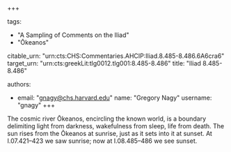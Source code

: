 +++

tags:
- "A Sampling of Comments on the Iliad"
- "Ōkeanos"

citable_urn: "urn:cts:CHS:Commentaries.AHCIP:Iliad.8.485-8.486.6A6cra6"
target_urn: "urn:cts:greekLit:tlg0012.tlg001:8.485-8.486"
title: "Iliad 8.485-8.486"

authors:
- email: "gnagy@chs.harvard.edu"
  name: "Gregory Nagy"
  username: "gnagy"
+++

<p>The cosmic river Ōkeanos, encircling the known world, is a boundary delimiting light from darkness, wakefulness from sleep, life from death. The sun rises from the Ōkeanos at sunrise, just as it sets into it at sunset. At I.07.421–423 we saw sunrise; now at I.08.485–486 we see sunset.  </p>